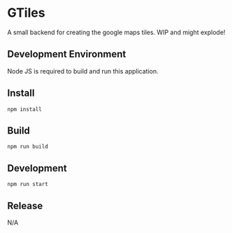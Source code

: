 # GTiles

A small backend for creating the google maps tiles. WIP and might explode!


## Development Environment

Node JS is required to build and run this application.

## Install
```
npm install
```

## Build

```
npm run build
```

## Development

```
npm run start
```

## Release

N/A